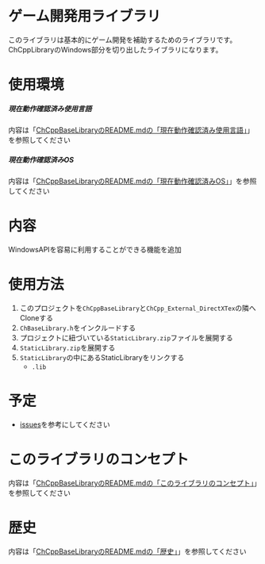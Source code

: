 # ゲーム開発用ライブラリ

このライブラリは基本的にゲーム開発を補助するためのライブラリです。<br>
ChCppLibraryのWindows部分を切り出したライブラリになります。

# 使用環境

##### 現在動作確認済み使用言語

内容は「[ChCppBaseLibraryのREADME.mdの「現在動作確認済み使用言語」](https://github.com/Chronoss0518/ChCppWinLibrary/blob/master/README.md)」を参照してください

##### 現在動作確認済みOS

内容は「[ChCppBaseLibraryのREADME.mdの「現在動作確認済みOS」](https://github.com/Chronoss0518/ChCppWinLibrary/blob/master/README.md)」を参照してください


# 内容
WindowsAPIを容易に利用することができる機能を追加

# 使用方法

1. このプロジェクトを`ChCppBaseLibrary`と`ChCpp_External_DirectXTex`の隣へCloneする
2. `ChBaseLibrary.h`をインクルードする
3. プロジェクトに紐づいている`StaticLibrary.zip`ファイルを展開する
4. `StaticLibrary.zip`を展開する
5. `StaticLibrary`の中にあるStaticLibraryをリンクする
    - `.lib`

# 予定

- [issues](https://github.com/Chronoss0518/ChCppBaseLibrary/issues)を参考にしてください

# このライブラリのコンセプト

内容は「[ChCppBaseLibraryのREADME.mdの「このライブラリのコンセプト」](https://github.com/Chronoss0518/ChCppBaseLibrary/blob/master/README.md)」を参照してください

# 歴史

内容は「[ChCppBaseLibraryのREADME.mdの「歴史」](https://github.com/Chronoss0518/ChCppBaseLibrary/blob/master/README.md)」を参照してください
